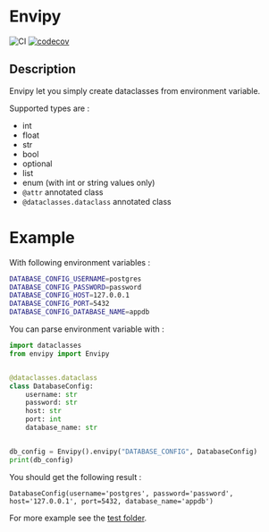# Envipy

![CI](https://github.com/illuin-tech/envipy/workflows/CI/badge.svg)
[![codecov](https://codecov.io/gh/illuin-tech/envipy/branch/main/graph/badge.svg)](https://codecov.io/gh/illuin-tech/envipy)


## Description

Envipy let you simply create dataclasses from environment variable.

Supported types are : 
* int
* float
* str
* bool
* optional
* list
* enum (with int or string values only)
* `@attr` annotated class
* `@dataclasses.dataclass` annotated class

# Example

With following environment variables :
```bash
DATABASE_CONFIG_USERNAME=postgres
DATABASE_CONFIG_PASSWORD=password
DATABASE_CONFIG_HOST=127.0.0.1
DATABASE_CONFIG_PORT=5432
DATABASE_CONFIG_DATABASE_NAME=appdb
```

You can parse environment variable with :

```python
import dataclasses
from envipy import Envipy


@dataclasses.dataclass
class DatabaseConfig:
    username: str
    password: str
    host: str
    port: int
    database_name: str


db_config = Envipy().envipy("DATABASE_CONFIG", DatabaseConfig)
print(db_config)
```

You should get the following result :
```
DatabaseConfig(username='postgres', password='password', host='127.0.0.1', port=5432, database_name='appdb')
```

For more example see the [test folder](./tests).
